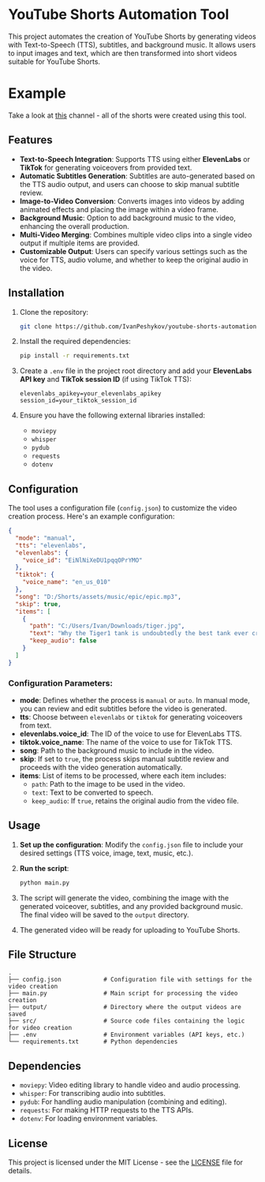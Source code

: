 # YouTube Shorts Automation Tool

This project automates the creation of YouTube Shorts by generating videos with Text-to-Speech (TTS), subtitles, and background music. It allows users to input images and text, which are then transformed into short videos suitable for YouTube Shorts.

# Example

Take a look at [this](https://www.youtube.com/@historioshorts) channel - all of the shorts were created using this tool.
## Features
- **Text-to-Speech Integration**: Supports TTS using either **ElevenLabs** or **TikTok** for generating voiceovers from provided text.
- **Automatic Subtitles Generation**: Subtitles are auto-generated based on the TTS audio output, and users can choose to skip manual subtitle review.
- **Image-to-Video Conversion**: Converts images into videos by adding animated effects and placing the image within a video frame.
- **Background Music**: Option to add background music to the video, enhancing the overall production.
- **Multi-Video Merging**: Combines multiple video clips into a single video output if multiple items are provided.
- **Customizable Output**: Users can specify various settings such as the voice for TTS, audio volume, and whether to keep the original audio in the video.

## Installation

1. Clone the repository:
   ```bash
   git clone https://github.com/IvanPeshykov/youtube-shorts-automation.git
   ```

2. Install the required dependencies:
   ```bash
   pip install -r requirements.txt
   ```

3. Create a `.env` file in the project root directory and add your **ElevenLabs API key** and **TikTok session ID** (if using TikTok TTS):
   ```env
   elevenlabs_apikey=your_elevenlabs_apikey
   session_id=your_tiktok_session_id
   ```

4. Ensure you have the following external libraries installed:
   - `moviepy`
   - `whisper`
   - `pydub`
   - `requests`
   - `dotenv`

## Configuration

The tool uses a configuration file (`config.json`) to customize the video creation process. Here's an example configuration:

```json
{
  "mode": "manual",
  "tts": "elevenlabs",
  "elevenlabs": {
    "voice_id": "EiNlNiXeDU1pqqOPrYMO"
  },
  "tiktok": {
    "voice_name": "en_us_010"
  },
  "song": "D:/Shorts/assets/music/epic/epic.mp3",
  "skip": true,
  "items": [
    {
      "path": "C:/Users/Ivan/Downloads/tiger.jpg",
      "text": "Why the Tiger1 tank is undoubtedly the best tank ever created?",
      "keep_audio": false
    }
  ]
}
```

### Configuration Parameters:

- **mode**: Defines whether the process is `manual` or `auto`. In manual mode, you can review and edit subtitles before the video is generated.
- **tts**: Choose between `elevenlabs` or `tiktok` for generating voiceovers from text.
- **elevenlabs.voice_id**: The ID of the voice to use for ElevenLabs TTS.
- **tiktok.voice_name**: The name of the voice to use for TikTok TTS.
- **song**: Path to the background music to include in the video.
- **skip**: If set to `true`, the process skips manual subtitle review and proceeds with the video generation automatically.
- **items**: List of items to be processed, where each item includes:
  - `path`: Path to the image to be used in the video.
  - `text`: Text to be converted to speech.
  - `keep_audio`: If `true`, retains the original audio from the video file.

## Usage

1. **Set up the configuration**: Modify the `config.json` file to include your desired settings (TTS voice, image, text, music, etc.).
   
2. **Run the script**:
   ```bash
   python main.py
   ```

3. The script will generate the video, combining the image with the generated voiceover, subtitles, and any provided background music. The final video will be saved to the `output` directory.

4. The generated video will be ready for uploading to YouTube Shorts.

## File Structure

```
.
├── config.json            # Configuration file with settings for the video creation
├── main.py                # Main script for processing the video creation
├── output/                # Directory where the output videos are saved
├── src/                   # Source code files containing the logic for video creation
├── .env                   # Environment variables (API keys, etc.)
└── requirements.txt       # Python dependencies
```

## Dependencies

- `moviepy`: Video editing library to handle video and audio processing.
- `whisper`: For transcribing audio into subtitles.
- `pydub`: For handling audio manipulation (combining and editing).
- `requests`: For making HTTP requests to the TTS APIs.
- `dotenv`: For loading environment variables.

## License

This project is licensed under the MIT License - see the [LICENSE](LICENSE) file for details.
